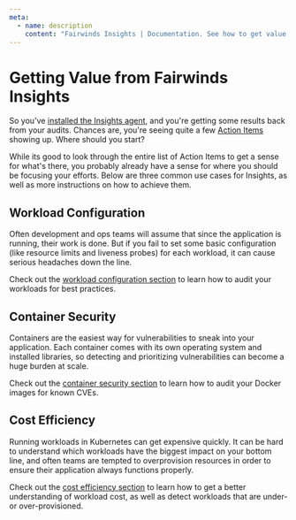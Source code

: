 ```yaml
---
meta:
  - name: description
    content: "Fairwinds Insights | Documentation. See how to get value from Fairwinds Insights. "
---
```

# Getting Value from Fairwinds Insights

So you've [installed the Insights agent](/run/agent/installation),
and you're getting some results
back from your audits. Chances are, you're seeing quite a few
[Action Items](/run/agent/action-items) showing up. Where should you start?

While its good to look through the entire list of Action Items to get a sense for what's there,
you probably already have a sense for where you should be focusing your efforts. Below are
three common use cases for Insights, as well as more instructions on how to achieve them.

## Workload Configuration
Often development and ops teams will assume that since the application is running,
their work is done. But if you fail to set some basic configuration
(like resource limits and liveness probes) for each workload,
it can cause serious headaches down the line.

Check out the [workload configuration section](/first-steps/workload-configuration) to learn how to audit your
workloads for best practices.

## Container Security
Containers are the easiest way for vulnerabilities to sneak into your application. Each container
comes with its own operating system and installed libraries, so detecting and prioritizing vulnerabilities
can become a huge burden at scale.

Check out the [container security section](/first-steps/container-security) to learn how to audit your Docker
images for known CVEs.

## Cost Efficiency
Running workloads in Kubernetes can get expensive quickly. It can be hard to understand which
workloads have the biggest impact on your bottom line, and often teams are tempted to overprovision
resources in order to ensure their application always functions properly.

Check out the [cost efficiency section](/first-steps/cost-efficiency) to learn how to get a better understanding
of workload cost, as well as detect workloads that are under- or over-provisioned.

